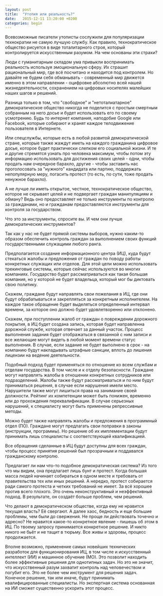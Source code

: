 ```yaml
---
layout: post
title:  "Утопия или реальность?"
date:   2015-12-11 13:20:00 +0200
categories: begin
---
```

Всевозможные писатели утописты сослужили для популяризации технократии не самую лучшую службу. Как правило, технократическое общество рисуется в виде тоталитарного строя, который контролируется искусственным разумом. На чем основаны эти страхи?

Люди с гуманитарным складом ума привыкли воспринимать реальность используя эмоциональную сферу. Их страшит рациональный мир, где всё посчитано и находится под контролем. Но давайте не будем себя обманывать - современный мир движется именно в этом направлении - оцифровке абсолютно всей нашей жизнедеятельности, сохранением на цифровых носителях малейших наших шагов и решений.

Разница только в том, что "свободное" и "нетоталиатарное" демократическое общество никогда не поделится с простым смертным собранным на него досье и будет использовать его по своему усмотрению. Будь то интернет компания, наподобие Google или Facebook, которые собирают и хранят каждое телодвижение пользователя в Интернете.

Или спецслужбы, которые есть в любой развитой демократической стране, которые также жаждут иметь на каждого гражданина цифровое досье, которое будет практически слепком его социальной жизни. И те и другие стремятся узнать про человека максимум, чтобы потом эту информацию использовать для достижения своих целей - одни, чтобы продать нам очередное барахло, другие - чтобы заставить нас проголосовать за "нужного" кандидата или партию, поддержать непопулярную меру, погасить протест (то есть, по сути, тоже продать ненужное барахло).

А не лучше ли иметь открытое, честное, технократическое общество, которое не скрывает целей и не подвергает граждан манипуляциям и обману? Ведь оно предоставляет не только инструменты по контролю за гражданами, но и гражданам предоставляются инструменты для контроля за государством. 

Что это за инструменты, спросите вы. И чем они лучше демократических инструментов? 

Так как у нас не будет прямой системы выборов, нужно каким-то образом обеспечить контроль граждан за выполнением своих функций государственными служащими любого ранга. 

Предполагается создание информационного центра (ИЦ), куда будут стекаться жалобы и предложения от граждан по поводу работы конкретных служащих или отделов. Для этой цели можно использовать трекинговые системы, которые сейчас используются во многих компаниях. Государство будет рассматриваться как такая большая компания, но у которой не будет владельца, который мог бы диктовать свою политику.

Скажем, граждане будут направлять свои пожелания в ИЦ, где они будут обрабатываться и закрепляться за конкретным исполнителем. На каждое такое обращение будет выделяться определенный интервал времени, за которое оно должно будет удовлетворенно или отклонено. 

Скажем, при поступлении жалоб от граждан о повреждении дорожного покрытия, в ИЦ будет создана запись, которая будет направленна дорожной службе, которая отвечает за данный участок. Процесс выполнения задания будет отображаться в связанной с ним записи и все желающие могут видеть в любой момент времени статус выполнения. В случае, если задание не будет выполнено в срок - на компанию будут накладывать штрафные санкции, вплоть до лишения лицензии на ведение деятельности.

Подобный подход будет применяться по отношение ко всем службам и отделам государства. В том числе и к отделу безопасности. Граждане могут направлять жалобы в отношении конкретных сотрудников или подразделений. Жалобы также будут рассматриваться и по ним будут приниматься решения, в случае если нарушения имели место. Нарушители также могут лишиться права на занимание своей должности. Рейтинг их компетенции может быть понижен, временно или до прохождения переквалификации. В случае серьезных нарушений, к специалисту могут быть применены репрессивные методы.

Можно будет также направлять жалобы и предложения в программный отдел (ПО). Граждане могут предлагать свои поправки в законы (инструкции, программы). Но решение об их имплементации будут принимать лишь специалисты с соответствующей квалификацией.

Все обращения сделанные в ИЦ будут доступны для всех граждан, чтобы процесс принятия решений был прозрачным и поддавался гражданскому контролю.

Предлагает ли нам что-то подобное демократическая система? Из того что мы видим, она предлагает лишь бунт и протест. Когда большая масса людей начинает собираться в одном месте и требовать от правительства тех или иных решений. А нередко, протест собирается ради самого протеста и четких требований не имеет. За всё хорошее против всего плохого. Это очень неконструктивный и неэффективный подход. В результате, он создаёт больше проблем, чем решений.

Что делают в демократическом обществе, когда ему не нравится текущая власть? Её свергают. А далее хаос, бедность и еще большие проблемы, чем были до свержения. Не проще ли действовать точечно и адресно? Не нравится какое-то конкретное явление - пишешь об этом в ИЦ. По твоему запросу принимается конкретное решение. И никто никого не бьёт и не тащит в тюрьму. Все живы и здоровы, процесс продолжается.

Вполне возможно, применение самых новейших технических разработок для функционирования ИЦ, в том числе и искусственный интеллект (ИИ) и машинное обучение (МО). Это позволит находить более эффективные решения для однотипных задач. Но это не значит, что искусственный разум захватит контроль над человечеством и погубит его. Это не более чем инструмент для решения задач. Конечное решение, так или иначе, будут принимать квалифицированные специалисты. Но экспертная система основанная на ИИ сможет существенно ускорить этот процесс.